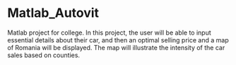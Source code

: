 # Matlab_Autovit
Matlab project for college. 
In this project, the user will be able to input essential details about their car, and then an optimal selling price and a map of Romania will be displayed. The map will illustrate the intensity of the car sales based on counties.
